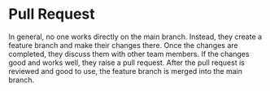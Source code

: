 # Pull Request
In general, no one works directly on the main branch. Instead, they create a feature branch and make their changes there. Once the changes are completed, they discuss them with other team members. If the changes good and works well, they raise a pull request. After the pull request is reviewed and  good to use, the feature branch is merged into the main branch.
